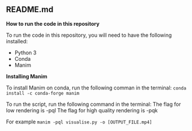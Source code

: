 ## README.md

**How to run the code in this repository**

To run the code in this repository, you will need to have the following installed:

* Python 3
* Conda
* Manim

**Installing Manim**

To install Manim on conda, run the following comman in the terminal:
`conda install -c conda-forge manim`

To run the script, run the following command in the terminal:
The flag for low rendering is -pql
The flag for high quality rendering is -pqk

For example
`manim -pql visualise.py -o [OUTPUT_FILE.mp4]`